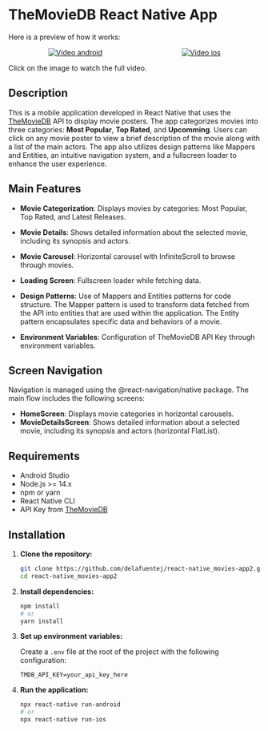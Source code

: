 # TheMovieDB React Native App

Here is a preview of how it works:

<div style="display: flex; justify-content: space-around;">
   <a href="assets/video/movieApp-android.mov">
      <img src="assets/gifs/android.gif" alt="Video android" />
   </a>

   <a href="assets/video/movieApp-ios.mov">
      <img src="assets/gifs/ios.gif" alt="Video ios" />
   </a>
</div>



Click on the image to watch the full video.

## Description

This is a mobile application developed in React Native that uses the [TheMovieDB](https://www.themoviedb.org/) API to display movie posters. The app categorizes movies into three categories: **Most Popular**, **Top Rated**, and **Upcomming**. Users can click on any movie poster to view a brief description of the movie along with a list of the main actors. The app also utilizes design patterns like Mappers and Entities, an intuitive navigation system, and a fullscreen loader to enhance the user experience.

## Main Features

- **Movie Categorization**: Displays movies by categories: Most Popular, Top Rated, and Latest Releases.
- **Movie Details**: Shows detailed information about the selected movie, including its synopsis and actors.
- **Movie Carousel**: Horizontal carousel with InfiniteScroll to browse through movies.
- **Loading Screen**: Fullscreen loader while fetching data.
- **Design Patterns**: Use of Mappers and Entities patterns for code structure. The Mapper pattern is used to transform data fetched from the API into entities that are used within the application. The Entity pattern encapsulates specific data and behaviors of a movie.

- **Environment Variables**: Configuration of TheMovieDB API Key through environment variables.

## Screen Navigation
   Navigation is managed using the @react-navigation/native package. The main flow includes the following screens:
   - **HomeScreen**: Displays movie categories in horizontal carousels.
   - **MovieDetailsScreen**: Shows detailed information about a selected movie, including its synopsis and actors (horizontal FlatList).


## Requirements
- Android Studio
- Node.js >= 14.x
- npm or yarn
- React Native CLI
- API Key from [TheMovieDB](https://www.themoviedb.org/)

## Installation

1. **Clone the repository:**

    ```bash
    git clone https://github.com/delafuentej/react-native_movies-app2.git
    cd react-native_movies-app2
    ```

2. **Install dependencies:**

    ```bash
    npm install
    # or
    yarn install
    ```

3. **Set up environment variables:**

   Create a `.env` file at the root of the project with the following configuration:

    ```env
    TMDB_API_KEY=your_api_key_here
    ```

4. **Run the application:**

    ```bash
    npx react-native run-android
    # or
    npx react-native run-ios
    ```


